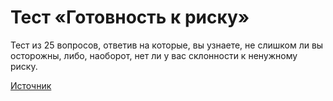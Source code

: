 # Тест «Готовность к риску»

Тест из 25 вопросов, ответив на которые, вы узнаете, не слишком ли вы 
осторожны, либо, наоборот, нет ли у вас склонности к ненужному риску.


[Источник](http://www.psylist.net/praktikum/38.htm)
